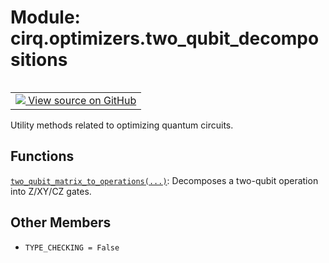 <div itemscope itemtype="http://developers.google.com/ReferenceObject">
<meta itemprop="name" content="cirq.optimizers.two_qubit_decompositions" />
<meta itemprop="path" content="Stable" />
<meta itemprop="property" content="TYPE_CHECKING"/>
</div>

# Module: cirq.optimizers.two_qubit_decompositions

<!-- Insert buttons and diff -->

<table class="tfo-notebook-buttons tfo-api" align="left">

<td>
  <a target="_blank" href="https://github.com/quantumlib/cirq/tree/master/cirq/optimizers/two_qubit_decompositions.py">
    <img src="https://www.tensorflow.org/images/GitHub-Mark-32px.png" />
    View source on GitHub
  </a>
</td>
</table>



Utility methods related to optimizing quantum circuits.



## Functions

[`two_qubit_matrix_to_operations(...)`](../../cirq/optimizers/two_qubit_matrix_to_operations.md): Decomposes a two-qubit operation into Z/XY/CZ gates.

## Other Members

* `TYPE_CHECKING = False` <a id="TYPE_CHECKING"></a>
